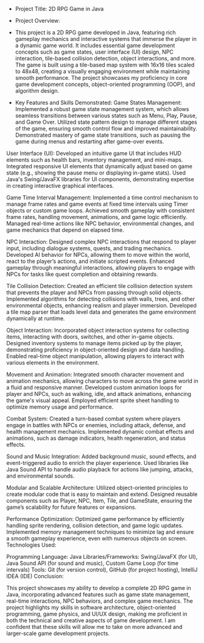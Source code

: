 * Project Title: 2D RPG Game in Java
* Project Overview:
* This project is a 2D RPG game developed in Java, featuring rich gameplay mechanics and interactive systems that immerse the player in a dynamic game world. It includes essential game development concepts such as game states, user interface (UI) design, NPC interaction, tile-based collision detection, object interactions, and more. The game is built using a tile-based map system with 16x16 tiles scaled to 48x48, creating a visually engaging environment while maintaining smooth performance. The project showcases my proficiency in core game development concepts, object-oriented programming (OOP), and algorithm design.

* Key Features and Skills Demonstrated:
Game States Management:
Implemented a robust game state management system, which allows seamless transitions between various states such as Menu, Play, Pause, and Game Over.
Utilized state pattern design to manage different stages of the game, ensuring smooth control flow and improved maintainability.
Demonstrated mastery of game state transitions, such as pausing the game during menus and restarting after game-over events.

User Interface (UI):
Developed an intuitive game UI that includes HUD elements such as health bars, inventory management, and mini-maps.
Integrated responsive UI elements that dynamically adjust based on game state (e.g., showing the pause menu or displaying in-game stats).
Used Java's Swing/JavaFX libraries for UI components, demonstrating expertise in creating interactive graphical interfaces.

Game Time Interval Management:
Implemented a time control mechanism to manage frame rates and game events at fixed time intervals using Timer objects or custom game loops.
Achieved smooth gameplay with consistent frame rates, handling movement, animations, and game logic efficiently.
Managed real-time actions like NPC behavior, environmental changes, and game mechanics that depend on elapsed time.

NPC Interaction:
Designed complex NPC interactions that respond to player input, including dialogue systems, quests, and trading mechanics.
Developed AI behavior for NPCs, allowing them to move within the world, react to the player’s actions, and initiate scripted events.
Enhanced gameplay through meaningful interactions, allowing players to engage with NPCs for tasks like quest completion and obtaining rewards.

Tile Collision Detection:
Created an efficient tile collision detection system that prevents the player and NPCs from passing through solid objects.
Implemented algorithms for detecting collisions with walls, trees, and other environmental objects, enhancing realism and player immersion.
Developed a tile map parser that loads level data and generates the game environment dynamically at runtime.

Object Interaction:
Incorporated object interaction systems for collecting items, interacting with doors, switches, and other in-game objects.
Designed inventory systems to manage items picked up by the player, demonstrating proficiency in object-oriented design and data handling.
Enabled real-time object manipulation, allowing players to interact with various elements in the environment.

Movement and Animation:
Integrated smooth character movement and animation mechanics, allowing characters to move across the game world in a fluid and responsive manner.
Developed custom animation loops for player and NPCs, such as walking, idle, and attack animations, enhancing the game's visual appeal.
Employed efficient sprite sheet handling to optimize memory usage and performance.

Combat System:
Created a turn-based combat system where players engage in battles with NPCs or enemies, including attack, defense, and health management mechanics.
Implemented dynamic combat effects and animations, such as damage indicators, health regeneration, and status effects.

Sound and Music Integration:
Added background music, sound effects, and event-triggered audio to enrich the player experience.
Used libraries like Java Sound API to handle audio playback for actions like jumping, attacks, and environmental sounds.

Modular and Scalable Architecture:
Utilized object-oriented principles to create modular code that is easy to maintain and extend.
Designed reusable components such as Player, NPC, Item, Tile, and GameState, ensuring the game’s scalability for future features or expansions.

Performance Optimization:
Optimized game performance by efficiently handling sprite rendering, collision detection, and game logic updates.
Implemented memory management techniques to minimize lag and ensure a smooth gameplay experience, even with numerous objects on screen.
Technologies Used:

Programming Language: Java
Libraries/Frameworks: Swing/JavaFX (for UI), Java Sound API (for sound and music), Custom Game Loop (for time intervals)
Tools: Git (for version control), GitHub (for project hosting), IntelliJ IDEA (IDE)
Conclusion:

This project showcases my ability to develop a complete 2D RPG game in Java, incorporating advanced features such as game state management, real-time interactions, NPC behaviors, and complex game mechanics. The project highlights my skills in software architecture, object-oriented programming, game physics, and UI/UX design, making me proficient in both the technical and creative aspects of game development. I am confident that these skills will allow me to take on more advanced and larger-scale game development projects.
